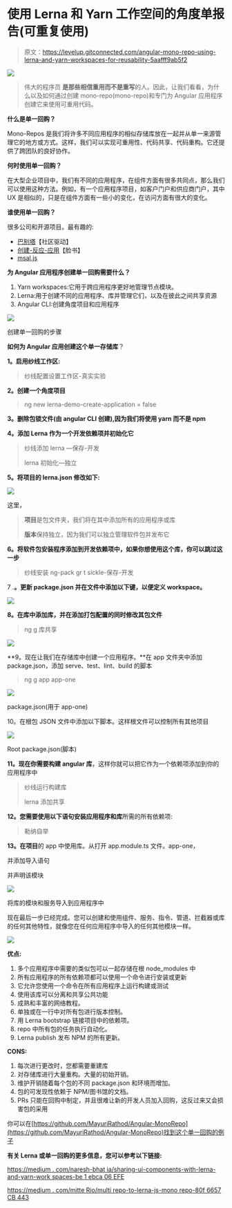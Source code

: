 # 使用 Lerna 和 Yarn 工作空间的角度单报告(可重复使用)

> 原文：<https://levelup.gitconnected.com/angular-mono-repo-using-lerna-and-yarn-workspaces-for-reusability-5aafff9ab5f2>

![](img/3a04497ebeb8862150bd28077877b59c.png)

> 伟大的程序员 **是那些相信重用而不是重写**的人。因此，让我们看看，为什么以及如何通过创建 mono-repo(mono-repo)和专门为 Angular 应用程序创建它来使用可重用代码。

**什么是单一回购？**

Mono-Repos 是我们将许多不同应用程序的相似存储库放在一起并从单一来源管理它的地方或方式。这样，我们可以实现可重用性、代码共享、代码重构。它还提供了跨团队的良好协作。

**何时使用单一回购？**

在大型企业项目中，我们有不同的应用程序，在组件方面有很多共同点，那么我们可以使用这种方法。例如，有一个应用程序项目，如客户门户和供应商门户，其中 UX 是相似的，只是在组件方面有一些小的变化，在访问方面有很大的变化。

**谁使用单一回购？**

很多公司和开源项目。最有趣的:

*   [巴别塔](https://github.com/babel/babel)【社区驱动】
*   [创建-反应-应用](https://github.com/facebook/create-react-app)【脸书】
*   [msal.js](https://github.com/AzureAD/microsoft-authentication-library-for-js)

**为 Angular 应用程序创建单一回购需要什么？**

1.  Yarn workspaces:它用于跨应用程序更好地管理节点模块。
2.  Lerna:用于创建不同的应用程序、库并管理它们，以及在彼此之间共享资源
3.  Angular CLI:创建角度项目和应用程序

![](img/f19165a02bf740316ff219aa696eb10e.png)

创建单一回购的步骤

**如何为 Angular 应用创建这个单一存储库**？

**1。启用纱线工作区:**

> 纱线配置设置工作区-真实实验

**2。创建一个角度项目**

> ng new lerna-demo-create-application = false

**3。删除包锁文件(由 angular CLI 创建),因为我们将使用 yarn 而不是 npm**

**4。添加 Lerna 作为一个开发依赖项并初始化它**

> 纱线添加 lerna —保存-开发
> 
> lerna 初始化—独立

**5。将项目的 lerna.json 修改如下:**

![](img/e8b617d5679f028d07fe4979c2ddd690.png)

这里，

> **项目**是包文件夹，我们将在其中添加所有的应用程序或库
> 
> **版本**保持独立，因为我们可以独立管理软件包并发布它

**6。将软件包安装程序添加到开发依赖项中，如果你想使用这个库，你可以跳过这一步**

> 纱线安装 ng-pack gr t sickle-保存-开发

7 .**。更新 package.json 并在文件中添加以下键，以便定义 workspace。**

![](img/c048c391a9bfa2df252aa8553f18b4cf.png)

**8。在库中添加库，并在添加打包配置的同时修改其包文件**

> ng g 库共享

![](img/183b0e04253962b07fbbebb7413471a4.png)

**9。现在让我们在存储库中创建一个应用程序。**在 app 文件夹中添加 package.json，添加 serve、test、lint、build 的脚本

> ng g app app-one

![](img/1a9d22702c4a2c68502b6367a556dd45.png)

package.json(用于 app-one)

10。在根包 JSON 文件中添加以下脚本。这样根文件可以控制所有其他项目

![](img/599a50ce771a44bcd248a58ca280cfa5.png)

Root package.json(脚本)

**11。现在你需要构建 angular 库**，这样你就可以把它作为一个依赖项添加到你的应用程序中

> 纱线运行构建库
> 
> lerna 添加共享

**12。您需要使用以下语句安装应用程序和库**所需的所有依赖项:

> 勒纳自举

**13。在项目**的 app 中使用库。从打开 app.module.ts 文件。app-one，

并添加导入语句

并声明该模块

![](img/81a290aea8da1b01e3daac3e0e751500.png)

将库的模块和服务导入到应用程序中

现在最后一步已经完成。您可以创建和使用组件、服务、指令、管道、拦截器或库的任何其他特性，就像您在任何应用程序中导入的任何其他模块一样。

![](img/d5b23d221e402fba209a2386128f53c2.png)

**优点:**

1.  多个应用程序中需要的类似包可以一起存储在根 node_modules 中
2.  所有应用程序的所有依赖项都可以使用一个命令进行安装或更新
3.  它允许您使用一个命令在所有应用程序上运行构建或测试
4.  使用该库可以分离和共享公共功能
5.  成熟和丰富的网络教程。
6.  单独或在一行中对所有包进行版本控制。
7.  用 Lerna bootstrap 链接项目中的依赖项。
8.  repo 中所有包的任务执行自动化。
9.  Lerna publish 发布 NPM 的所有更新。

**CONS:**

1.  每次进行更改时，您都需要重建库
2.  对存储库进行大量重构。大量的初始开销。
3.  维护开销随着每个包的不同 package.json 和环境而增加。
4.  包的可发现性依赖于 NPM/图书馆的文档。
5.  PRs 只能在回购中制定，并且很难让新的开发人员加入回购，这反过来又会损害包的采用

你可以在[https://github.com/MayuriRathod/Angular-MonoRepo](https://github.com/MayuriRathod/Angular-MonoRepo)找到这个单一回购的例子

**有关 Lerna 或单一回购的更多信息，您可以参考以下链接:**

[https://medium . com/naresh-bhat ia/sharing-ui-components-with-lerna-and-yarn-work spaces-be 1 ebca 06 EFE](https://medium.com/naresh-bhatia/sharing-ui-components-with-lerna-and-yarn-workspaces-be1ebca06efe)

[https://medium . com/mitte Rio/multi repo-to-lerna-js-mono repo-80f 6657 CB 443](https://medium.com/mitterio/multirepo-to-lerna-js-monorepo-80f6657cb443)